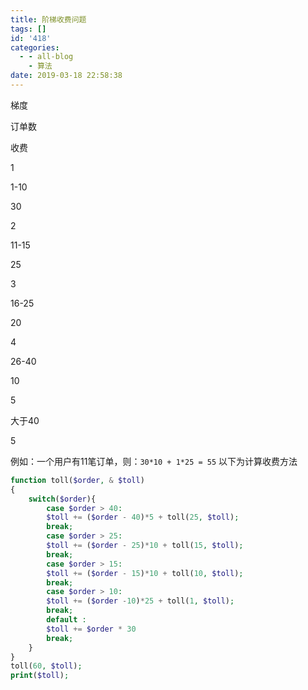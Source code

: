 ```yaml
---
title: 阶梯收费问题
tags: []
id: '418'
categories:
  - - all-blog
    - 算法
date: 2019-03-18 22:58:38
---
```


梯度

订单数

收费

1

1-10

30

2

11-15

25

3

16-25

20

4

26-40

10

5

大于40

5

例如：一个用户有11笔订单，则：`30*10 + 1*25 = 55` 以下为计算收费方法

```php
function toll($order, & $toll)
{
    switch($order){
        case $order > 40:
        $toll += ($order - 40)*5 + toll(25, $toll);
        break;
        case $order > 25:
        $toll += ($order - 25)*10 + toll(15, $toll);
        break;
        case $order > 15:
        $toll += ($order - 15)*10 + toll(10, $toll);
        break;
        case $order > 10:
        $toll += ($order -10)*25 + toll(1, $toll);
        break;
        default :
        $toll += $order * 30
        break;
    }
}
toll(60, $toll);
print($toll);
```